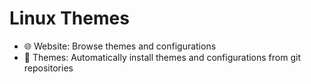# Linux Themes
- 🌐 Website: Browse themes and configurations
- 📩 Themes: Automatically install themes and configurations from git repositories

